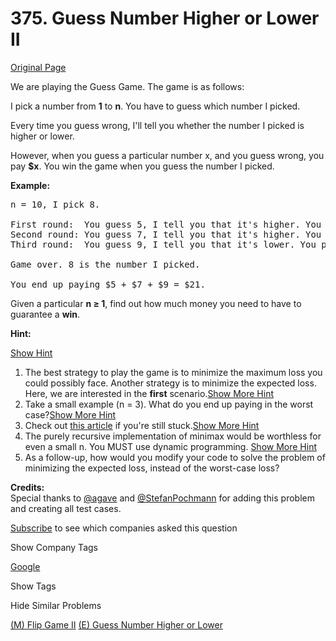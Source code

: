 # 375. Guess Number Higher or Lower II

[Original Page](https://leetcode.com/problems/guess-number-higher-or-lower-ii/)

We are playing the Guess Game. The game is as follows:

I pick a number from **1** to **n**. You have to guess which number I picked.

Every time you guess wrong, I'll tell you whether the number I picked is higher or lower.

However, when you guess a particular number x, and you guess wrong, you pay **$x**. You win the game when you guess the number I picked.

**Example:**

<pre>n = 10, I pick 8.

First round:  You guess 5, I tell you that it's higher. You pay $5.
Second round: You guess 7, I tell you that it's higher. You pay $7.
Third round:  You guess 9, I tell you that it's lower. You pay $9.

Game over. 8 is the number I picked.

You end up paying $5 + $7 + $9 = $21.
</pre>

Given a particular **n ≥ 1**, find out how much money you need to have to guarantee a **win**.

**Hint:**

[Show Hint](#)

1.  The best strategy to play the game is to minimize the maximum loss you could possibly face. Another strategy is to minimize the expected loss. Here, we are interested in the **first** scenario.[Show More Hint](#)
2.  Take a small example (n = 3). What do you end up paying in the worst case?[Show More Hint](#)
3.  Check out [this article](https://en.wikipedia.org/wiki/Minimax) if you're still stuck.[Show More Hint](#)
4.  The purely recursive implementation of minimax would be worthless for even a small n. You MUST use dynamic programming. [Show More Hint](#)
5.  As a follow-up, how would you modify your code to solve the problem of minimizing the expected loss, instead of the worst-case loss?

**Credits:**  
Special thanks to [@agave](https://leetcode.com/agave/) and [@StefanPochmann](https://leetcode.com/stefanpochmann/) for adding this problem and creating all test cases.

<div>

[Subscribe](/subscribe/) to see which companies asked this question

</div>

<div>

<div id="company_tags" class="btn btn-xs btn-warning">Show Company Tags</div>

<span class="hidebutton">[Google](/company/google/)</span></div>

<div>

<div id="tags" class="btn btn-xs btn-warning">Show Tags</div>

<span class="hidebutton" style="display: none;">[Dynamic Programming](/tag/dynamic-programming/)</span></div>

<div>

<div id="similar" class="btn btn-xs btn-warning">Hide Similar Problems</div>

<span class="hidebutton" style="display: inline;">[(M) Flip Game II](/problems/flip-game-ii/) [(E) Guess Number Higher or Lower](/problems/guess-number-higher-or-lower/)</span></div>
